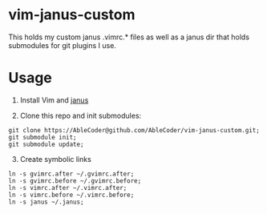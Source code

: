 vim-janus-custom
==========

This holds my custom janus .vimrc.* files as well as a janus dir that
holds submodules for git plugins I use.

# Usage

1. Install Vim and [janus](https://github.com/carlhuda/janus)

2. Clone this repo and init submodules:

  ```
  git clone https://AbleCoder@github.com/AbleCoder/vim-janus-custom.git;
  git submodule init;
  git submodule update;
  ```

3. Create symbolic links

  ```
  ln -s gvimrc.after ~/.gvimrc.after;
  ln -s gvimrc.before ~/.gvimrc.before;
  ln -s vimrc.after ~/.vimrc.after;
  ln -s vimrc.before ~/.vimrc.before;
  ln -s janus ~/.janus;
  ```
